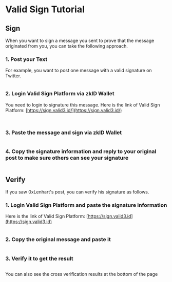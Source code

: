 # Valid Sign Tutorial

## Sign

When you want to sign a message you sent to prove that the message originated from you, you can take the following approach.

### 1. Post your Text

For example, you want to post one message with a valid signature on Twitter.

<figure><img src="https://ncmxi44r82.feishu.cn/space/api/box/stream/download/asynccode/?code=OGY5OGI0OThkMWM5ZTI3MTcwOTY2ZjkwZTMxNWNmMTZfUWo5aTkwczc3QzhHaFJNWDdJaEhUNVFMSUY2V1VWWFhfVG9rZW46Ym94Y25kTGJaZkVUU010YXhTblJkeE41cGVkXzE2NzkwNDU5NDk6MTY3OTA0OTU0OV9WNA" alt=""><figcaption></figcaption></figure>

### 2. Login Valid Sign Platform via zkID Wallet

You need to login to signature this message. Here is the link of Valid Sign Platform: [https://sign.valid3.id/](https://sign.valid3.id/)

<figure><img src="https://ncmxi44r82.feishu.cn/space/api/box/stream/download/asynccode/?code=OTU2MjZmZmY5NjkzOWJjNTI0MTEyM2YxZTQzMWFiYWFfVlF2M3pXbldTZXVUZERIUnJaWjRzNVp1N0tTR3RpZW1fVG9rZW46Ym94Y25tZjUyZ21hZHoybnd0M250R0VrZ2tiXzE2NzkwNDU5OTQ6MTY3OTA0OTU5NF9WNA" alt=""><figcaption></figcaption></figure>

<figure><img src="https://ncmxi44r82.feishu.cn/space/api/box/stream/download/asynccode/?code=OGI1YWYzM2I1NWE5NWIwMTc4Y2FlZTU0OWU1Y2I3NDFfMWtQQjBKQzRnREh0R0NGdUxsTm10TUxxSExFNHRiaHlfVG9rZW46Ym94Y254V3RKSFRFY0hUN1VPVXQ3c29YVEdlXzE2NzkwNDYwMDY6MTY3OTA0OTYwNl9WNA" alt=""><figcaption></figcaption></figure>

### 3. Paste the message and sign via zkID Wallet

<figure><img src="https://ncmxi44r82.feishu.cn/space/api/box/stream/download/asynccode/?code=MDJkYmVmYzhiN2NmOGQ0YjkyZWQxYTA3ZGRkYzdkYjRfY0JMY2lTaWV5SUU4WFozSnhzRURMTnViV05XTEdiUmhfVG9rZW46Ym94Y25VNDVLUGRlVndRcFBWMHBjMTJMaVdkXzE2NzkwNDYwMjY6MTY3OTA0OTYyNl9WNA" alt=""><figcaption></figcaption></figure>

### 4. Copy the signature information and reply to your original post to make sure others can see your signature

<figure><img src="https://ncmxi44r82.feishu.cn/space/api/box/stream/download/asynccode/?code=Zjg4YjY5NGQzYjFjOWY0MDA0NjYyMTQ3NWRhNjYxOTRfZ2hhOXM4VmVDTVI1RmFZdUYwNmVtV0pwdnZPd09QUXJfVG9rZW46Ym94Y25EWE1UaEdrYUhES2V3VHkxVjU0VXZsXzE2NzkwNDYwNTM6MTY3OTA0OTY1M19WNA" alt=""><figcaption></figcaption></figure>

## Verify

If you saw 0xLenhart's post, you can verify his signature as follows.

### 1. Login Valid Sign Platform and paste the signature information

Here is the link of Valid Sign Platform: [https://sign.valid3.id](https://sign.valid3.id)

<figure><img src="https://ncmxi44r82.feishu.cn/space/api/box/stream/download/asynccode/?code=NzE1MGFkMjNiZTM5MmU0ZWZiOTdjMzIwMmZmYTI2MGJfN3J4cHlMalF2M2ZpYW9KcU1kT3c1SkxycDluaXhuWHFfVG9rZW46Ym94Y25sMVdWNjU2Smp5RXhNRzRuY0twcEJnXzE2NzkwNDYzMjU6MTY3OTA0OTkyNV9WNA" alt=""><figcaption></figcaption></figure>

### 2. Copy the original message and paste it

<figure><img src="https://ncmxi44r82.feishu.cn/space/api/box/stream/download/asynccode/?code=MzI3NzYwZjMwY2UxYjA5YzIwZDg1NDk4N2QwOWRlN2NfNGRTOTVQeVVWdHVNOGN3UmVmNk8xdWFDenluS0p0N3ZfVG9rZW46Ym94Y256SmhEN0g0cjlVR3hVbGQ5NE9WdE1iXzE2NzkwNDYzNDU6MTY3OTA0OTk0NV9WNA" alt=""><figcaption></figcaption></figure>

### 3. Verify it to get the result

<figure><img src="https://ncmxi44r82.feishu.cn/space/api/box/stream/download/asynccode/?code=M2IwOWQ3YTY0YjRhYTM4YTY0ZTk0OGVjMDdhYmVjYTVfMmZmMkVyUktFaWZidVlkNXlpdHgya0Y2dkdoYUhtTklfVG9rZW46Ym94Y25LMk1zZjF5T3lYVWV1VUNHSlJvMTNiXzE2NzkwNDYzNjY6MTY3OTA0OTk2Nl9WNA" alt=""><figcaption></figcaption></figure>

You can also see the cross verification results at the bottom of the page

<figure><img src="https://ncmxi44r82.feishu.cn/space/api/box/stream/download/asynccode/?code=MjQ0MDY0YWRmYzY2YTA4YTlmNWNlZDc4N2U5ODllYjhfd2Y3eTdvblUwZThHUVpCcmJjamEzQXQ3aGhkdWdsQ3hfVG9rZW46Ym94Y25vZFZKeEhPTTFjRGtRaUlvbXpjVDZlXzE2NzkwNDYzNzk6MTY3OTA0OTk3OV9WNA" alt=""><figcaption></figcaption></figure>
